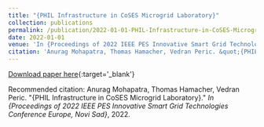 ```yaml
---
title: "{PHIL Infrastructure in CoSES Microgrid Laboratory}"
collection: publications
permalink: /publication/2022-01-01-PHIL-Infrastructure-in-CoSES-Microgrid-Laboratory
date: 2022-01-01
venue: 'In {Proceedings of 2022 IEEE PES Innovative Smart Grid Technologies Conference Europe, Novi Sad}'
citation: 'Anurag Mohapatra, Thomas Hamacher, Vedran Peric. &quot;{PHIL Infrastructure in CoSES Microgrid Laboratory}.&quot; <em>In {Proceedings of 2022 IEEE PES Innovative Smart Grid Technologies Conference Europe, Novi Sad}</em>, 2022.'
---
```


[Download paper here](#){:target='_blank'}

Recommended citation: Anurag Mohapatra, Thomas Hamacher, Vedran Peric. "{PHIL Infrastructure in CoSES Microgrid Laboratory}." <em>In {Proceedings of 2022 IEEE PES Innovative Smart Grid Technologies Conference Europe, Novi Sad}</em>, 2022.
